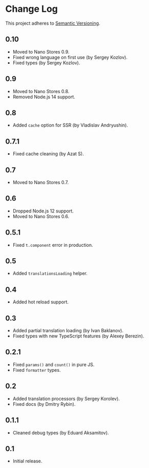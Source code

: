 # Change Log
This project adheres to [Semantic Versioning](http://semver.org/).

## 0.10
* Moved to Nano Stores 0.9.
* Fixed wrong language on first use (by Sergey Kozlov).
* Fixed types (by Sergey Kozlov).

## 0.9
* Moved to Nano Stores 0.8.
* Removed Node.js 14 support.

## 0.8
* Added `cache` option for SSR (by Vladislav Andryushin).

## 0.7.1
* Fixed cache cleaning (by Azat S).

## 0.7
* Moved to Nano Stores 0.7.

## 0.6
* Dropped Node.js 12 support.
* Moved to Nano Stores 0.6.

## 0.5.1
* Fixed `t.component` error in production.

## 0.5
* Added `translationsLoading` helper.

## 0.4
* Added hot reload support.

## 0.3
* Added partial translation loading (by Ivan Baklanov).
* Fixed types with new TypeScript features (by Alexey Berezin).

## 0.2.1
* Fixed `params()` and `count()` in pure JS.
* Fixed `formatter` types.

## 0.2
* Added translation processors (by Sergey Korolev).
* Fixed docs (by Dmitry Rybin).

## 0.1.1
* Cleaned debug types (by Eduard Aksamitov).

## 0.1
* Initial release.
